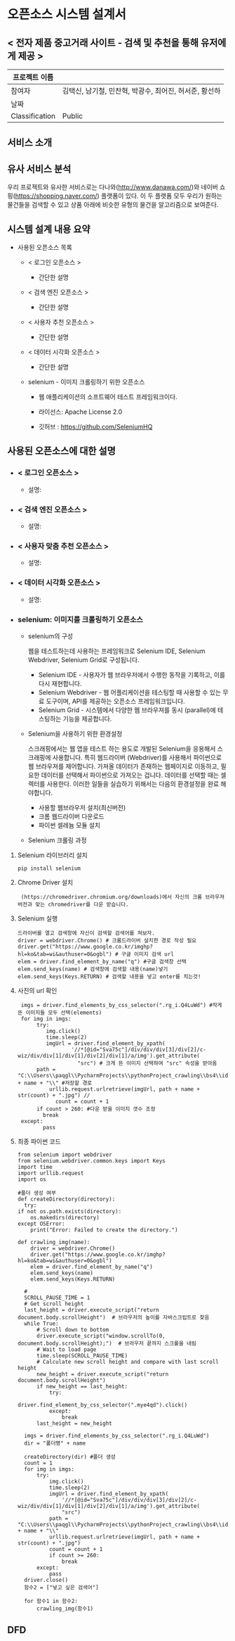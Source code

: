 # 오픈소스 시스템 설계서



## < 전자 제품 중고거래 사이트 - 검색 및 추천을 통해 유저에게 제공 >



| 프로젝트 이름  |                                                        |
| -------------- | ------------------------------------------------------ |
| 참여자         | 김택신, 남기철, 민찬혁, 박광수, 최어진, 허서준, 황선하 |
| 날짜           |                                                        |
| Classification | Public                                                 |





## 서비스 소개



## 유사 서비스 분석

우리 프로젝트와 유사한 서비스로는 다나와(http://www.danawa.com/)와 네이버 쇼핑(https://shopping.naver.com/) 플랫폼이 있다. 이 두 플랫폼 모두 우리가 원하는 물건들을 검색할 수 있고 상품 아래에 비슷한 유형의 물건을 알고리즘으로 보여준다.


## 시스템 설계 내용 요약

- 사용된 오픈소스 목록
  - < 로그인 오픈소스 >
    - 간단한 설명
  - < 검색 엔진 오픈소스 >
    - 간단한 설명
  - < 사용자 추천 오픈소스 >
    - 간단한 설명
  - < 데이터 시각화 오픈소스 >
    - 간단한 설명
  - selenium - 이미지 크롤링하기 위한 오픈소스
    
    -  웹 애플리케이션의 소프트웨어 테스트 프레임워크이다.
    
    -  라이선스: Apache License 2.0 
    
    -  깃허브 : https://github.com/SeleniumHQ

## 사용된 오픈소스에 대한 설명

- ### < 로그인 오픈소스 >

  - 설명:

- ### < 검색 엔진 오픈소스 >

  - 설명:

- ### < 사용자 맞춤 추천 오픈소스 >

  - 설명:

- ### < 데이터 시각화 오픈소스 >

  - 설명:

- ### selenium: 이미지를 크롤링하기 오픈소스
  
  -  selenium의 구성

       웹을 테스트하는데 사용하는 프레임워크로 Selenium IDE, Selenium Webdriver, Selenium Grid로 구성됩니다.
     

     - Selenium IDE - 사용자가 웹 브라우저에서 수행한 동작을 기록하고, 이를 다시 재현합니다.
     - Selenium Webdriver - 웹 어플리케이션을 테스팅할 때 사용할 수 있는 무료 도구이며, API를 제공하는 오픈소스 프레임워크입니다.
     - Selenium Grid -  시스템에서 다양한 웹 브라우져를 동시 (parallel)에 테스팅하는 기능을 제공합니다.

  -  Selenium을 사용하기 위한 환경설정

       스크래핑에서는 웹 앱을 테스트 하는 용도로 개발된 Selenium을 응용해서 스크래핑에 사용합니다. 특히 웹드라이버 (Webdriver)를 사용해서 파이썬으로 웹 브라우져를 제어합니다. 가져올 데이터가 존재하는 웹페이지로 이동하고, 필요한 데이터를 선택해서 파이썬으로 가져오는 겁니다. 데이터를 선택할 때는 셀렉터를 사용한다. 이러한 일들을 실습하기 위해서는 다음의 환경설정을 완료 해야합니다.

     - 사용할 웹브라우저 설치(최신버전)
     - 크롬 웹드라이버 다운로드
     - 파이썬 셀레늄 모듈 설치

  -  Selenium 크롤링 과정
 
 1. Selenium 라이브러리 설치

        pip install selenium
  
 2. Chrome Driver 설치

         (https://chromedriver.chromium.org/downloads)에서 자신의 크롬 브라우져 버전과 맞는 chromedriver를 다운 받습니다.

 3. Selenium 실행

        드라이버를 열고 검색창에 자신이 검색할 검색어를 쳐보자.
        driver = webdriver.Chrome() # 크롬드라이버 설치한 경로 작성 필요 
        driver.get("https://www.google.co.kr/imghp?hl=ko&tab=wi&authuser=0&ogbl") # 구글 이미지 검색 url
        elem = driver.find_element_by_name("q") #구글 검색창 선택
        elem.send_keys(name) # 검색창에 검색할 내용(name)넣기
        elem.send_keys(Keys.RETURN) # 검색할 내용을 넣고 enter를 치는것!
        

 4. 사진의 url 확인

         imgs = driver.find_elements_by_css_selector(".rg_i.Q4LuWd") #작게 뜬 이미지들 모두 선택(elements)
         for img in imgs:
              try:
                 img.click()
                 time.sleep(2)
                 imgUrl = driver.find_element_by_xpath(
                         '//*[@id="Sva75c"]/div/div/div[3]/div[2]/c-wiz/div/div[1]/div[1]/div[2]/div[1]/a/img').get_attribute(
                           "src") # 크게 뜬 이미지 선택하여 "src" 속성을 받아옴
              path = "C:\\Users\\paqgl\\PycharmProjects\\pythonProject_crawling\\bs4\\idols\\" + name + "\\" #저장할 경로
                  urllib.request.urlretrieve(imgUrl, path + name + str(count) + ".jpg") // 
                    count = count + 1
              if count > 260: #다운 받을 이미지 갯수 조정
                break
         except:
                pass



 5. 최종 파이썬 코드
        
        from selenium import webdriver
        from selenium.webdriver.common.keys import Keys
        import time
        import urllib.request
        import os

        #폴더 생성 여부
        def createDirectory(directory):
          try:
        if not os.path.exists(directory):
            os.makedirs(directory)
        except OSError:
            print("Error: Failed to create the directory.")
        
        def crawling_img(name):
            driver = webdriver.Chrome()
            driver.get("https://www.google.co.kr/imghp?hl=ko&tab=wi&authuser=0&ogbl")
            elem = driver.find_element_by_name("q")
            elem.send_keys(name)
            elem.send_keys(Keys.RETURN)

          #
          SCROLL_PAUSE_TIME = 1
          # Get scroll height
          last_height = driver.execute_script("return document.body.scrollHeight")  # 브라우저의 높이를 자바스크립트로 찾음
          while True:
              # Scroll down to bottom
              driver.execute_script("window.scrollTo(0, document.body.scrollHeight);")  # 브라우저 끝까지 스크롤을 내림
              # Wait to load page
              time.sleep(SCROLL_PAUSE_TIME)
              # Calculate new scroll height and compare with last scroll height
              new_height = driver.execute_script("return document.body.scrollHeight")
              if new_height == last_height:
                  try:
                      driver.find_element_by_css_selector(".mye4qd").click()
                  except:
                      break
              last_height = new_height

          imgs = driver.find_elements_by_css_selector(".rg_i.Q4LuWd")
          dir = "폴더명" + name

          createDirectory(dir) #폴더 생성
          count = 1
          for img in imgs:
              try:
                  img.click()
                  time.sleep(2)
                  imgUrl = driver.find_element_by_xpath(
                      '//*[@id="Sva75c"]/div/div/div[3]/div[2]/c-wiz/div/div[1]/div[1]/div[2]/div[1]/a/img').get_attribute(
                      "src")
                  path = "C:\\Users\\paqgl\\PycharmProjects\\pythonProject_crawling\\bs4\\idols\\" + name + "\\"
                  urllib.request.urlretrieve(imgUrl, path + name + str(count) + ".jpg")
                  count = count + 1
                  if count >= 260:
                      break
              except:
                  pass
          driver.close()
          함수2 = ["넣고 싶은 검색어"]

          for 함수1 in 함수2:
              crawling_img(함수1)



## DFD
